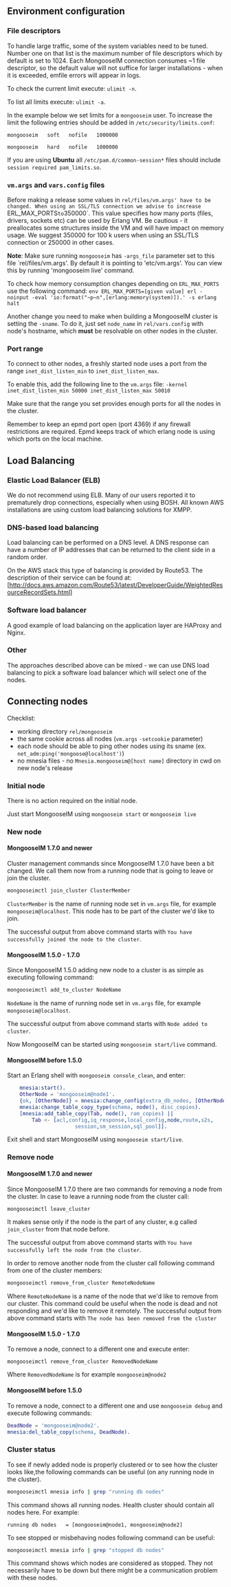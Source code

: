 ## Environment configuration

### File descriptors

To handle large traffic, some of the system variables need to be tuned. Number one on that list is the maximum number of file descriptors which by default is set to 1024. Each MongooseIM connection consumes ~1 file descriptor, so the default value will not suffice for larger installations - when it is exceeded, emfile errors will appear in logs.

To check the current limit execute: `ulimit -n`.

To list all limits execute: `ulimit -a`.

In the example below we set limits for a `mongooseim` user. To increase the limit the following entries should be added in `/etc/security/limits.conf`:

```
mongooseim   soft   nofile   1000000

mongooseim   hard   nofile   1000000
```

If you are using **Ubuntu** all `/etc/pam.d/common-session*` files should include
`session required pam_limits.so`.

### `vm.args` and `vars.config` files

Before making a release some values in `rel/files/vm.args' have to be changed. When using an SSL/TLS connection we advise to increase `ERL_MAX_PORTS` to `350000`. This value
specifies how many ports (files, drivers, sockets etc) can be used by Erlang VM.
Be cautious - it preallocates some structures inside the VM and will have impact on memory usage. We suggest 350000 for 100 k users when using an SSL/TLS connection or 250000 in other cases.

**Note**: Make sure running `mongooseim` has `-args_file` parameter set to this file `rel/files/vm.args'. By default it is pointing to 'etc/vm.args'. You can view this by running 'mongooseim live' command.
 
To check how memory consumption changes depending on `ERL_MAX_PORTS` use the following command:
`env ERL_MAX_PORTS=[given value] erl -noinput -eval 'io:format("~p~n",[erlang:memory(system)]).' -s erlang halt`

Another change you need to make when building a MongooseIM cluster is setting the `-sname`. To do it, just set `node_name` in `rel/vars.config` with node's hostname, which **must** be resolvable on other nodes in the cluster.

### Port range

To connect to other nodes, a freshly started node uses a port from the range `inet_dist_listen_min` to `inet_dist_listen_max`.

To enable this, add the following line to the `vm.args` file:
`-kernel inet_dist_listen_min 50000 inet_dist_listen_max 50010`

Make sure that the range you set provides enough ports for all the nodes in the cluster.

Remember to keep an epmd port open (port 4369) if any firewall restrictions are required.
Epmd keeps track of which erlang node is using which ports on the local machine.

## Load Balancing

### Elastic Load Balancer (ELB)

We do not recommend using ELB. Many of our users reported it to prematurely drop connections, especially when using BOSH. All known AWS installations are using custom load balancing solutions for XMPP.

### DNS-based load balancing

Load balancing can be performed on a DNS level. A DNS response can have a number of IP addresses that can be returned to the client side in a random order. 

On the AWS stack this type of balancing is provided by Route53. The description of their service can be found at:
[http://docs.aws.amazon.com/Route53/latest/DeveloperGuide/WeightedResourceRecordSets.html]

### Software load balancer

A good example of load balancing on the application layer are HAProxy and Nginx. 

### Other

The approaches described above can be mixed - we can use DNS load balancing to pick a
software load balancer which will select one of the nodes.

## Connecting nodes

Checklist:

- working directory `rel/mongooseim`
- the same cookie across all nodes (`vm.args` `-setcookie` parameter)
- each node should be able to ping other nodes using its sname
   (ex. `net_adm:ping('mongoose@localhost')`)
- no mnesia files - no `Mnesia.mongooseim@[host name]` directory in cwd on new node's release

### Initial node

There is no action required on the initial node.

Just start MongooseIM using `mongooseim start` or `mongooseim live`

### New node

#### MongooseIM 1.7.0 and newer

Cluster management commands since MongooseIM 1.7.0 have been a bit changed. We call them now from a running node that is going to leave or join the cluster.

```bash
mongooseimctl join_cluster ClusterMember
```

`ClusterMember` is the name of running node set in `vm.args` file, for example `mongooseim@localhost`. This node
has to be part of the cluster we'd like to join.

The successful output from above command starts with `You have successfully joined the node to the cluster`.

#### MongooseIM 1.5.0 - 1.7.0

Since MongooseIM 1.5.0 adding new node to a cluster is as simple as executing following command:

```bash
mongooseimctl add_to_cluster NodeName
```

`NodeName` is the name of running node set in `vm.args` file, for example `mongooseim@localhost`.

The successful output from above command starts with `Node added to cluster`. 

Now MongooseIM can be started using `mongooseim start/live` command.

#### MongooseIM before 1.5.0

Start an Erlang shell with `mongooseim console_clean`, and enter:

```erlang
    mnesia:start().
    OtherNode = 'mongooseim@node1'.
    {ok, [OtherNode]} = mnesia:change_config(extra_db_nodes, [OtherNode]),
    mnesia:change_table_copy_type(schema, node(), disc_copies).
    [mnesia:add_table_copy(Tab, node(), ram_copies) ||
        Tab <- [acl,config,iq_response,local_config,node,route,s2s,
                      session,sm_session,sql_pool]].

```

Exit shell and start MongooseIM using `mongooseim start/live`.

### Remove node

#### MongooseIM 1.7.0 and newer

Since MongooseIM 1.7.0 there are two commands for removing a node from the cluster.
In case to leave a running node from the cluster call:

```bash
mongooseimctl leave_cluster
```

It makes sense only if the node is the part of any cluster, e.g called `join_cluster` from that node before.

The successful output from above command starts with `You have successfully left the node from the cluster`.

In order to remove another node from the cluster call following command from one of the cluster members:

```bash
mongooseimctl remove_from_cluster RemoteNodeName
```

Where `RemoteNodeName` is a name of the node that we'd like to remove from our cluster. This command could be useful when
the node is dead and not responding and we'd like to remove it remotely.
The successful output from above command starts with `The node has been removed from the cluster`

#### MongooseIM 1.5.0 - 1.7.0

To remove a node, connect to a different one and execute enter:

    mongooseimctl remove_from_cluster RemovedNodeName

Where `RemovedNodeName` is for example `mongooseim@node2`

#### MongooseIM before 1.5.0

To remove a node, connect to a different one and use `mongooseim debug` and execute following commands:

```erlang
DeadNode = 'mongooseim@node2'.
mnesia:del_table_copy(schema, DeadNode).
```

### Cluster status

To see if newly added node is properly clustered or to see how the cluster looks like,the following commands can be useful (on any running node in the cluster).

```bash
mongooseimctl mnesia info | grep "running db nodes"
```

This command shows all running nodes. Health cluster should contain all nodes here. For example:

    running db nodes   = [mongooseim@node1, mongooseim@node2]

To see stopped or misbehaving nodes following command can be useful:

```bash
mongooseimctl mnesia info | grep "stopped db nodes"
```

This command shows which nodes are considered as stopped. They not necessarily have to be down but there might be a communication problem with these nodes.
